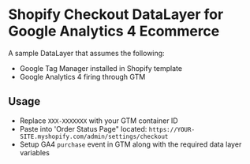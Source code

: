 # Shopify Checkout DataLayer for Google Analytics 4 Ecommerce

A sample DataLayer that assumes the following:

* Google Tag Manager installed in Shopify template
* Google Analytics 4 firing through GTM

## Usage

* Replace `XXX-XXXXXXX` with your GTM container ID
* Paste into 'Order Status Page" located: `https://YOUR-SITE.myshopify.com/admin/settings/checkout`
* Setup GA4 `purchase` event in GTM along with the required data layer variables
